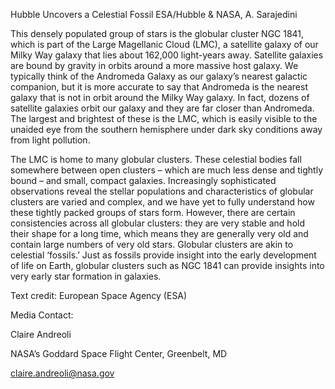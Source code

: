 Hubble Uncovers a Celestial Fossil 
 ESA/Hubble & NASA, A. Sarajedini

This densely populated group of stars is the globular cluster NGC 1841, which is part of the Large Magellanic Cloud (LMC), a satellite galaxy of our Milky Way galaxy that lies about 162,000 light-years away. Satellite galaxies are bound by gravity in orbits around a more massive host galaxy. We typically think of the Andromeda Galaxy as our galaxy’s nearest galactic companion, but it is more accurate to say that Andromeda is the nearest galaxy that is not in orbit around the Milky Way galaxy. In fact, dozens of satellite galaxies orbit our galaxy and they are far closer than Andromeda. The largest and brightest of these is the LMC, which is easily visible to the unaided eye from the southern hemisphere under dark sky conditions away from light pollution.

The LMC is home to many globular clusters. These celestial bodies fall somewhere between open clusters – which are much less dense and tightly bound – and small, compact galaxies. Increasingly sophisticated observations reveal the stellar populations and characteristics of globular clusters are varied and complex, and we have yet to fully understand how these tightly packed groups of stars form. However, there are certain consistencies across all globular clusters: they are very stable and hold their shape for a long time, which means they are generally very old and contain large numbers of very old stars. Globular clusters are akin to celestial ‘fossils.’ Just as fossils provide insight into the early development of life on Earth, globular clusters such as NGC 1841 can provide insights into very early star formation in galaxies.

Text credit: European Space Agency (ESA)

Media Contact:

Claire Andreoli

NASA’s Goddard Space Flight Center, Greenbelt, MD

claire.andreoli@nasa.gov
